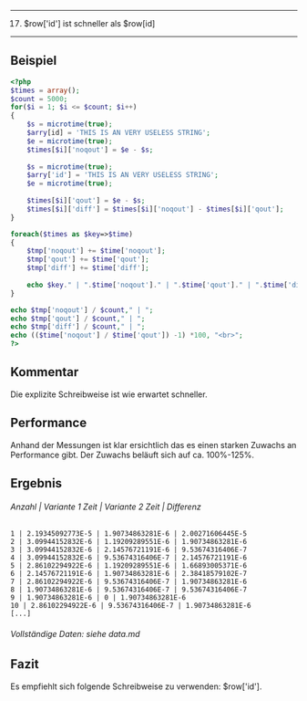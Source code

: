 -----
17. $row['id'] ist schneller als $row[id]
-----

Beispiel
--------
```php
<?php
$times = array();
$count = 5000;
for($i = 1; $i <= $count; $i++)
{
	$s = microtime(true);
	$arry[id] = 'THIS IS AN VERY USELESS STRING';
	$e = microtime(true);
	$times[$i]['noqout'] = $e - $s;
	
	$s = microtime(true);
	$arry['id'] = 'THIS IS AN VERY USELESS STRING';
	$e = microtime(true);
	
	$times[$i]['qout'] = $e - $s;
	$times[$i]['diff'] = $times[$i]['noqout'] - $times[$i]['qout'];
}

foreach($times as $key=>$time)
{
	$tmp['noqout'] += $time['noqout'];
	$tmp['qout'] += $time['qout'];
	$tmp['diff'] += $time['diff'];
	
	echo $key." | ".$time['noqout']." | ".$time['qout']." | ".$time['diff']."<br>";
}

echo $tmp['noqout'] / $count," | ";
echo $tmp['qout'] / $count," | ";
echo $tmp['diff'] / $count," | ";
echo (($time['noqout'] / $time['qout']) -1) *100, "<br>";
?>
```
Kommentar
---------
Die explizite Schreibweise ist wie erwartet schneller. 

Performance
-----------
Anhand der Messungen ist klar ersichtlich das es einen starken Zuwachs an Performance gibt. Der Zuwachs beläuft sich auf ca. 100%-125%.

Ergebnis
--------
###### Anzahl | Variante 1 Zeit | Variante 2 Zeit | Differenz
```
1 | 2.19345092773E-5 | 1.90734863281E-6 | 2.00271606445E-5
2 | 3.09944152832E-6 | 1.19209289551E-6 | 1.90734863281E-6
3 | 3.09944152832E-6 | 2.14576721191E-6 | 9.53674316406E-7
4 | 3.09944152832E-6 | 9.53674316406E-7 | 2.14576721191E-6
5 | 2.86102294922E-6 | 1.19209289551E-6 | 1.66893005371E-6
6 | 2.14576721191E-6 | 1.90734863281E-6 | 2.38418579102E-7
7 | 2.86102294922E-6 | 9.53674316406E-7 | 1.90734863281E-6
8 | 1.90734863281E-6 | 9.53674316406E-7 | 9.53674316406E-7
9 | 1.90734863281E-6 | 0 | 1.90734863281E-6
10 | 2.86102294922E-6 | 9.53674316406E-7 | 1.90734863281E-6
[...]
```
###### Vollständige Daten: siehe data.md

Fazit
-----
Es empfiehlt sich folgende Schreibweise zu verwenden: $row['id'].